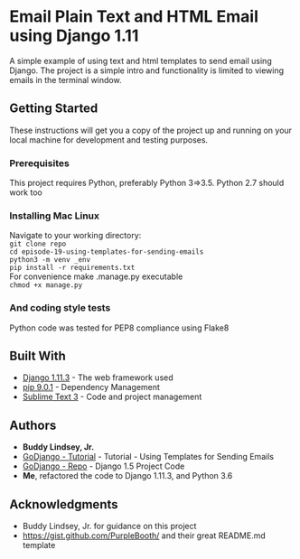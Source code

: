 # Email Plain Text and HTML Email using Django 1.11

A simple example of using text and html templates to send email using Django. The project is a simple intro and functionality is limited to viewing emails in the terminal window.

## Getting Started

These instructions will get you a copy of the project up and running on your local machine for development and testing purposes.

### Prerequisites

This project requires Python, preferably Python 3=>3.5. Python 2.7 should work too


### Installing Mac Linux
Navigate to your working directory:  
`git clone repo`  
`cd episode-19-using-templates-for-sending-emails`  
`python3 -m venv _env`  
`pip install -r requirements.txt`  
For convenience make .manage.py executable  
`chmod +x manage.py`  

### And coding style tests

Python code was tested for PEP8 compliance using Flake8


## Built With

* [Django 1.11.3](https://docs.djangoproject.com/en/1.11/) - The web framework used
* [pip 9.0.1](https://pip.pypa.io/) - Dependency Management
* [Sublime Text 3](https://www.sublimetext.com/) - Code and project management


## Authors

* **Buddy Lindsey, Jr.** 
* [GoDjango - Tutorial](https://godjango.com/19-using-templates-for-sending-emails/) - Tutorial - Using Templates for Sending Emails
* [GoDjango - Repo](https://github.com/GoDjango/episode-19-using-templates-for-sending-emails) - Django 1.5 Project Code 
* **Me**, refactored the code to Django 1.11.3, and Python 3.6



## Acknowledgments

* Buddy Lindsey, Jr. for guidance on this project
* https://gist.github.com/PurpleBooth/ and their great README.md template
